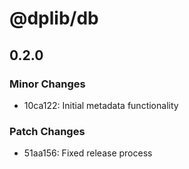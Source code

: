 # @dplib/db

## 0.2.0

### Minor Changes

- 10ca122: Initial metadata functionality

### Patch Changes

- 51aa156: Fixed release process
